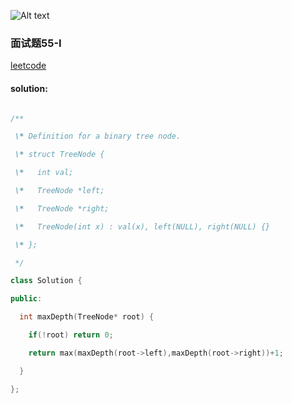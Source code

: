 ![Alt text](C:\Users\hexing\Desktop\leetcode\test.png)

### 面试题55-I

[leetcode](https://leetcode-cn.com/problems/er-cha-shu-de-shen-du-lcof/)

#### solution:

```c++

/**

 \* Definition for a binary tree node.

 \* struct TreeNode {

 \*   int val;

 \*   TreeNode *left;

 \*   TreeNode *right;

 \*   TreeNode(int x) : val(x), left(NULL), right(NULL) {}

 \* };

 */

class Solution {

public:

  int maxDepth(TreeNode* root) {

​    if(!root) return 0;

​    return max(maxDepth(root->left),maxDepth(root->right))+1;

  }

};
```